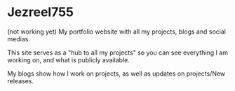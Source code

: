 # Jezreel755
(not working yet)
My portfolio website with all my projects, blogs and social medias.

This site serves as a "hub to all my projects" so you can see everything I am working on, and what is publicly available.

My blogs show how I work on projects, as well as updates on projects/New releases.
